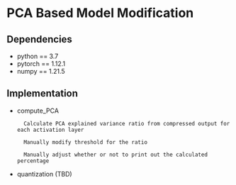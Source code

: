 # PCA Based Model Modification

## Dependencies

- python == 3.7
- pytorch == 1.12.1
- numpy == 1.21.5


## Implementation

- compute_PCA

        Calculate PCA explained variance ratio from compressed output for each activation layer
        
        Manually modify threshold for the ratio
        
        Manually adjust whether or not to print out the calculated percentage

- quantization (TBD)

